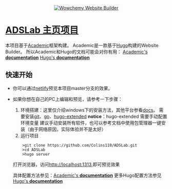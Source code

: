 <p align="center"><a href="https://wowchemy.com" target="_blank" rel="noopener"><img src="https://wowchemy.com/img/logo_200px.png" alt="Wowchemy Website Builder"></a></p>

# [ADSLab 主页项目](https://github.com/Colins110/ADSLab)
本项目基于[Academic](https://wowchemy.com/)框架构建。
Academic是一款基于[Hugo](https://github.com/gohugoio/hugo)构建的Website Builder。
所以Academic和Hugo的文档可能会对你有用：
[Academic's **documentation**](https://wowchemy.com/docs/)
[Hugo's **documentation**](https://gohugo.io/documentation/)

## 快速开始
* 你可以通过[netlify](adslab.netlify.app)预览本项目master分支的效果。
* 如果你想在自己的PC上编辑和预览，请参考一下步骤：
    1. 环境搭建：这里仅介绍windows下的安装方法，其他平台参看[docs](https://wowchemy.com/docs/install-locally/)。
    需要安装[git](https://git-scm.com/)、[go](https://golang.google.cn/dl/)、[hugo-extended](https://github.com/gohugoio/hugo/releases/)
    **notice**：hugo-extended 需要手动配置环境变量
    建议手动安装所有软件，也可以参考文档中使用包管理器一键安装（由于网络原因，实际体验并不是太好）
    2. 运行项目
    ```shell
        >git clone https://github.com/Colins110/ADSLab.git
        >cd ADSLab
        >hugo server
    ```
    打开浏览器，访问[http://localhost:1313](http://localhost:1313),即可预览效果

    具体配置方法参见：[Academic's **documentation**](https://wowchemy.com/docs/)
    更多Hugo配置方法参见[Hugo's **documentation**](https://gohugo.io/documentation/)